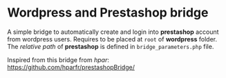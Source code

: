 # Wordpress and Prestashop bridge

A simple bridge to automatically create and login into **prestashop** account from wordpress users.
Requires to be placed at `root` of **wordpress** folder. The *relative path* of **prestashop** is defined in `bridge_parameters.php` file.

Inspired from this bridge from *hpar*: https://github.com/hparfr/prestashopBridge/